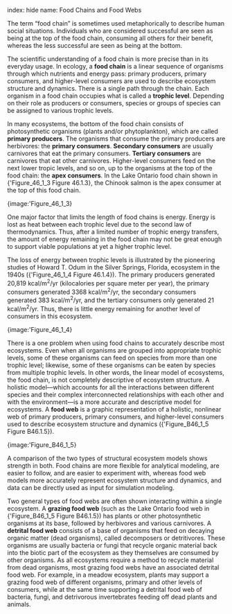 index: hide
name: Food Chains and Food Webs

The term “food chain” is sometimes used metaphorically to describe human social situations. Individuals who are considered successful are seen as being at the top of the food chain, consuming all others for their benefit, whereas the less successful are seen as being at the bottom.

The scientific understanding of a food chain is more precise than in its everyday usage. In ecology, a  **food chain** is a linear sequence of organisms through which nutrients and energy pass: primary producers, primary consumers, and higher-level consumers are used to describe ecosystem structure and dynamics. There is a single path through the chain. Each organism in a food chain occupies what is called a  **trophic level**. Depending on their role as producers or consumers, species or groups of species can be assigned to various trophic levels.

In many ecosystems, the bottom of the food chain consists of photosynthetic organisms (plants and/or phytoplankton), which are called  **primary producers**. The organisms that consume the primary producers are herbivores: the  **primary consumers**.  **Secondary consumers** are usually carnivores that eat the primary consumers.  **Tertiary consumers** are carnivores that eat other carnivores. Higher-level consumers feed on the next lower tropic levels, and so on, up to the organisms at the top of the food chain: the  **apex consumers**. In the Lake Ontario food chain shown in {'Figure_46_1_3 Figure 46.1.3}, the Chinook salmon is the apex consumer at the top of this food chain.


{image:'Figure_46_1_3}
        

One major factor that limits the length of food chains is energy. Energy is lost as heat between each trophic level due to the second law of thermodynamics. Thus, after a limited number of trophic energy transfers, the amount of energy remaining in the food chain may not be great enough to support viable populations at yet a higher trophic level.

The loss of energy between trophic levels is illustrated by the pioneering studies of Howard T. Odum in the Silver Springs, Florida, ecosystem in the 1940s ({'Figure_46_1_4 Figure 46.1.4}). The primary producers generated 20,819 kcal/m<sup>2</sup>/yr (kilocalories per square meter per year), the primary consumers generated 3368 kcal/m<sup>2</sup>/yr, the secondary consumers generated 383 kcal/m<sup>2</sup>/yr, and the tertiary consumers only generated 21 kcal/m<sup>2</sup>/yr. Thus, there is little energy remaining for another level of consumers in this ecosystem.


{image:'Figure_46_1_4}
        

There is a one problem when using food chains to accurately describe most ecosystems. Even when all organisms are grouped into appropriate trophic levels, some of these organisms can feed on species from more than one trophic level; likewise, some of these organisms can be eaten by species from multiple trophic levels. In other words, the linear model of ecosystems, the food chain, is not completely descriptive of ecosystem structure. 	A holistic model—which accounts for all the interactions between different species and their complex interconnected relationships with each other and with the environment—is a more accurate and descriptive model for ecosystems. A  **food web** is a graphic representation of a holistic, nonlinear web of primary producers, primary consumers, and higher-level consumers used to describe ecosystem structure and dynamics ({'Figure_B46_1_5 Figure B46.1.5}).


{image:'Figure_B46_1_5}
        

A comparison of the two types of structural ecosystem models shows strength in both. Food chains are more flexible for analytical modeling, are easier to follow, and are easier to experiment with, whereas food web models more accurately represent ecosystem structure and dynamics, and data can be directly used as input for simulation modeling.

Two general types of food webs are often shown interacting within a single ecosystem. A  **grazing food web** (such as the Lake Ontario food web in {'Figure_B46_1_5 Figure B46.1.5}) has plants or other photosynthetic organisms at its base, followed by herbivores and various carnivores. A  **detrital food web** consists of a base of organisms that feed on decaying organic matter (dead organisms), called decomposers or detritivores. These organisms are usually bacteria or fungi that recycle organic material back into the biotic part of the ecosystem as they themselves are consumed by other organisms. As all ecosystems require a method to recycle material from dead organisms, most grazing food webs have an associated detrital food web. For example, in a meadow ecosystem, plants may support a grazing food web of different organisms, primary and other levels of consumers, while at the same time supporting a detrital food web of bacteria, fungi, and detrivorous invertebrates feeding off dead plants and animals.
